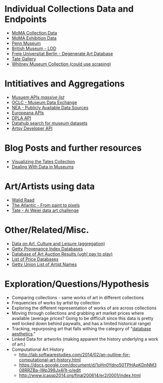 Individual Collections Data and Endpoints
=============================

- [MoMA Collection Data](https://github.com/MuseumofModernArt/collection)
- [MoMA Exhibition Data](https://github.com/MuseumofModernArt/exhibitions)
- [Penn Museum](http://www.penn.museum/collections/data.php)
- [British Museum - LOD](http://collection.britishmuseum.org/)
- [Freie Universitat Berlin - Degenerate Art Database](http://www.geschkult.fu-berlin.de/en/e/db_entart_kunst/datenbank/index.html)
- [Tate Gallery](https://github.com/tategallery/collection)
- [Whitney Museum Collection (could use scraping)](http://collection.whitney.org/)

Intitiatives and Aggregations
=============================

- [Musuem APIs _massive list_](http://museum-api.pbworks.com/w/page/21933420/Museum%C2%A0APIs)
- [OCLC - Museum Data Exchange](http://www.oclc.org/research/activities/museumdata.html)
- [NEA - Publicly Available Data Sources](https://www.arts.gov/grants-organizations/research-art-works/publicly-available-data-sources)
- [Europeana APIs](http://labs.europeana.eu/api)
- [DPLA API](http://dp.la/info/developers/codex/)
- [Datahub search for museum datasets](https://datahub.io/dataset?tags=museum)
- [Artsy Developer API](https://developers.artsy.net/)

Blog Posts and further resources
================================

- [Visualizing the Tates Collection](http://museumtwo.blogspot.com/2013/11/visualizing-tates-collection-what-open.html)
- [Dealing With Data in Museums](http://www.hugeinc.com/ideas/perspective/dealing-with-data-in-museums)

Art/Artists using data
======================

- [Walid Raad](http://www.moma.org/calendar/exhibitions/1493)
- [The Atlantic - From paint to pixels](http://www.theatlantic.com/entertainment/archive/2015/05/the-rise-of-the-data-artist/392399/)
- [Tate - Ai Weiei data art challenge](http://www.thespace.org/artwork/view/tatehackprojects)

Other/Related/Misc.
===================

- [Data on Art, Culture and Leisure (aggregation)](http://dss.princeton.edu/cgi-bin/dataresources/newdataresources.cgi?term=38)
- [Getty Provenance Index Databases](http://www.getty.edu/research/tools/provenance/search.html)
- [Database of Art Auction Results (ugh! pay to play)](https://www.artnet.com/price-database/)
- [List of Price Databases](http://nylibrary.sothebysinstitute.com/rr_eresources_pricedb.html)
- [Getty Union List of Artist Names](http://www.getty.edu/research/tools/vocabularies/ulan/)

Exploration/Questions/Hypothesis
================================

- Comparing collections - same works of art in different collections 
- Frequencies of works by artist by collection
- Exploring the different representation of works of are across collections
- Moving through collections and grabbing art market prices where available (average prices? Going to be difficult since this data is pretty well locked down behind paywalls, and has a limited historical range)
- Tracking, repurposing art that falls withing the category of "[database aesthetics](http://www.upress.umn.edu/book-division/books/database-aesthetics)."
- Linked Data for artworks (making apparent the history underlying a work of art.)
- Computational Art History
	* http://lab.softwarestudies.com/2014/02/an-outline-for-computational-art-history.html
	* https://docs.google.com/document/d/1oHn0Ydno50TPHApKDnNM308RRZBa-iWp398Jx4i1t-o/edit
	* http://www.icassp2014.org/final200614/er2/0001/index.html


